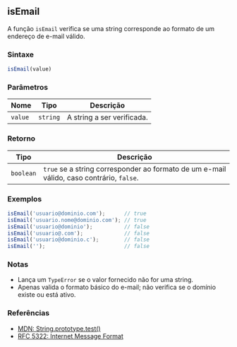 ## isEmail

A função `isEmail` verifica se uma string corresponde ao formato de um endereço de e-mail válido.

### Sintaxe

```javascript
isEmail(value)
```

### Parâmetros

| Nome    | Tipo      | Descrição                  |
|---------|-----------|----------------------------|
| `value` | `string`  | A string a ser verificada. |

### Retorno

| Tipo       | Descrição                                                                |
|------------|--------------------------------------------------------------------------|
| `boolean`  | `true` se a string corresponder ao formato de um e-mail válido, caso contrário, `false`. |

### Exemplos

```javascript
isEmail('usuario@dominio.com');      // true
isEmail('usuario.nome@dominio.com'); // true
isEmail('usuario@dominio');          // false
isEmail('usuario@.com');             // false
isEmail('usuario@dominio.c');        // false
isEmail('');                         // false
```

### Notas

- Lança um `TypeError` se o valor fornecido não for uma string.
- Apenas valida o formato básico do e-mail; não verifica se o domínio existe ou está ativo.

### Referências

- [MDN: String.prototype.test()](https://developer.mozilla.org/pt-BR/docs/Web/JavaScript/Reference/Global_Objects/RegExp/test)
- [RFC 5322: Internet Message Format](https://datatracker.ietf.org/doc/html/rfc5322)